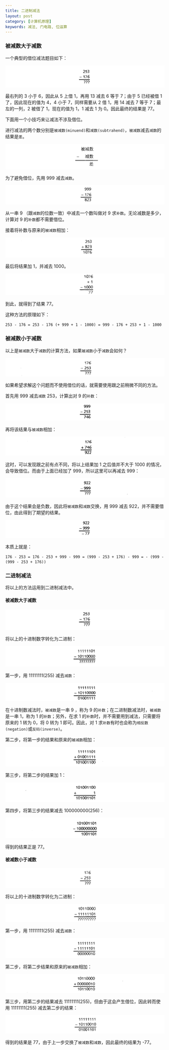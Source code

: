 ```yaml
---
title: 二进制减法
layout: post
category: [计算机原理]
keywords: 减法, 门电路, 位运算
---
```


### 被减数大于减数

一个典型的借位减法题目如下：

![](/assets/images/20191129/WX20191129-104824.png)

最右列的 3 小于 6，因此从 5 上借 1，再用 13 减去 6 等于 7；由于 5 已经被借 1 了，因此现在的值为 4，4 小于 7，同样需要从 2 借 1，用 14 减去 7 等于 7；最左的一列，2 被借了 1，现在的值为 1，1 减去 1 为 0。因此最终的结果是 77。

下面用一个小技巧来让减法不涉及借位。

进行减法的两个数分别是`被减数(minuend)`和`减数(subtrahend)`，`被减数`减去`减数`的结果是`差`。

![](/assets/images/20191129/WX20191129-105401.png)

为了避免借位，先用 999 减去`减数`。

![](/assets/images/20191129/WX20191129-105600.png)

从一串 9 （跟`减数`的位数一致）中减去一个数叫做对 9 求`补数`。无论减数是多少，计算对 9 的`补数`都不需要借位。

接着将补数与原来的`被减数`相加：

![](/assets/images/20191129/WX20191129-105852.png)

最后将结果加 1，并减去 1000。

![](/assets/images/20191129/WX20191129-105939.png)

到此，就得到了结果 77。

这种方法的原理如下：

```
253 - 176 = 253 - 176 (+ 999 + 1 - 1000) = 999 - 176 + 253 + 1 - 1000
```

### 被减数小于减数

以上是`被减数`大于`减数`的计算方法，如果`被减数`小于`减数`会如何？

![](/assets/images/20191129/WX20191129-110734.png)

如果希望求解这个问题而不使用借位的话，就需要使用跟之前稍微不同的方法。

首先用 999 减去`减数` 253，计算出对 9 的`补数`：

![](/assets/images/20191129/WX20191129-111034.png)

再将该结果与`被减数`相加：

![](/assets/images/20191129/WX20191129-111133.png)

这时，可以发现跟之前有点不同，将以上结果加 1 之后值并不大于 1000 的情况，会导致借位。而由于上面已经加了 999，所以这里可以再减去 999：

![](/assets/images/20191129/WX20191129-111839.png)

由于这个结果会是负数，因此将`被减数`和`减数`交换，用 999 减去 922，并不需要借位，由此得到了期望的结果。

![](/assets/images/20191129/WX20191129-111958.png)

本质上就是：

```
176 - 253 = 176 - 253 + 999 - 999 = (999 - 253 + 176) - 999 = - (999 - (999 - 253 + 176))
```

### 二进制减法

将以上的方法运用到二进制减法中。

#### 被减数大于减数

![](/assets/images/20191129/WX20191129-121005.png)

将以上的十进制数字转化为二进制：

![](/assets/images/20191129/WX20191129-121047.png)

第一步，用 11111111(255) 减去`减数`：

![](/assets/images/20191129/WX20191129-121131.png)

在十进制数减法时，`被减数`是一串 9 ，称为 9 的`补数`；在二进制数减法时，`被减数`是一串 1，称为 1 的`补数`；另外，在求 1 的`补数`时，并不需要用到减法，只需要将原来的 1 转为 0，将 0 转为 1 即可。因此，对 1 求`补数`有时也会称为`相反数(negation)`或`反码(inverse)`。

第二步，将第一步的结果和原来的`被减数`相加：

![](/assets/images/20191129/WX20191129-121549.png)

第三步，将第二步的结果加 1：

![](/assets/images/20191129/WX20191129-121640.png)

第四步，将第三步的结果减去 100000000(256)：

![](/assets/images/20191129/WX20191129-121742.png)

得到的结果正是 77。

#### 被减数小于减数

![](/assets/images/20191129/WX20191129-121839.png)

将以上的十进制数字转化为二进制：

![](/assets/images/20191129/WX20191129-121915.png)

第一步，用 11111111(255) 减去`减数`：

![](/assets/images/20191129/WX20191129-122015.png)

第二步，将第二步结果和原来的`被减数`相加：

![](/assets/images/20191129/WX20191129-122121.png)

第三步，用第二步的结果减去 11111111(255)，但由于这会产生借位，因此转而使用 11111111(255) 减去第二步的结果：

![](/assets/images/20191129/WX20191129-122401.png)

得到的结果是 77，由于上一步交换了`被减数`和`减数`，因此最终的结果为 -77。
